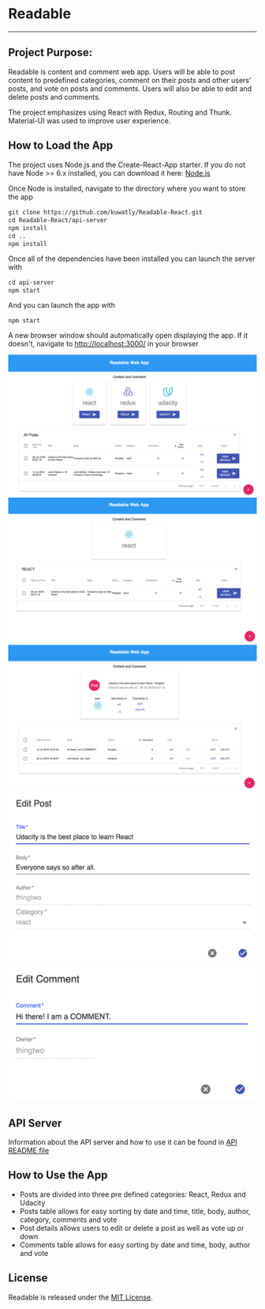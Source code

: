 # Readable
---

## Project Purpose:

Readable is content and comment web app. Users will be able to post content to predefined categories, comment on their posts and other users' posts, and vote on posts and comments. Users will also be able to edit and delete posts and comments.

The project emphasizes using React with Redux, Routing and Thunk. Material-UI was used to improve user experience. 

## How to Load the App
The project uses Node.js and the Create-React-App starter.  If you do not have Node >= 6.x installed, you can download it here: [Node.js](https://nodejs.org/en/)

Once Node is installed, navigate to the directory where you want to store the app
```
git clone https://github.com/kuwatly/Readable-React.git
cd Readable-React/api-server
npm install
cd ..
npm install
```

Once all of the dependencies have been installed you can launch the server with
```
cd api-server
npm start
```

And you can launch the app with
```
npm start
```

A new browser window should automatically open displaying the app.  If it doesn't, navigate to [http://localhost:3000/](http://localhost:3000/) in your browser

![Main Screen](src/screenshots/MainScreen.png "main screen")
![Category List](src/screenshots/CategoryList.png "category list")
![Post Details](src/screenshots/PostDetails.png "post details")
![Edit Post](src/screenshots/EditPost.png "edit post")
![Edit Comment](src/screenshots/EditComment.png "edit comment")

## API Server

Information about the API server and how to use it can be found in [API README file](api-server/README.md)

## How to Use the App
* Posts are divided into three pre defined categories: React, Redux and Udacity
* Posts table allows for easy sorting by date and time, title, body, author, category, comments and vote
* Post details allows users to edit or delete a post as well as vote up or down
* Comments table allows for easy sorting by date and time, body, author and  vote

## License
Readable is released under the [MIT License](https://opensource.org/licenses/MIT).
